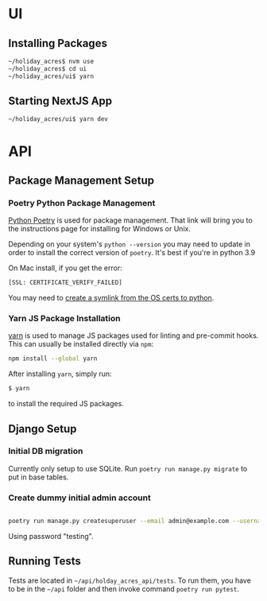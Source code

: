 # UI

## Installing Packages

```bash
~/holiday_acres$ nvm use
~/holiday_acres$ cd ui
~/holiday_acres/ui$ yarn
```

## Starting NextJS App

```bash
~/holiday_acres/ui$ yarn dev
```

# API

## Package Management Setup

### Poetry Python Package Management

[Python Poetry](https://python-poetry.org/docs/) is used for package management. That link will bring you to the instructions page for installing for Windows or Unix.

Depending on your system's `python --version` you may need to update in order to install the correct version of `poetry`. It's best if you're in python 3.9

On Mac install, if you get the error:

```bash
[SSL: CERTIFICATE_VERIFY_FAILED]
```

You may need to [create a symlink from the OS certs to python](https://github.com/python-poetry/poetry/issues/680#issuecomment-743921693).

### Yarn JS Package Installation

[yarn](https://classic.yarnpkg.com/lang/en/docs/install/) is used to manage JS packages used for linting and pre-commit hooks. This can usually be installed directly via `npm`:

```bash
npm install --global yarn
```

After installing `yarn`, simply run:

```bash
$ yarn
```

to install the required JS packages.

## Django Setup

### Initial DB migration

Currently only setup to use SQLite. Run `poetry run manage.py migrate` to put in base tables.

### Create dummy initial admin account

```bash

poetry run manage.py createsuperuser --email admin@example.com --username admin

```

Using password "testing".

## Running Tests

Tests are located in `~/api/holday_acres_api/tests`. To run them, you have to be in the `~/api` folder and then invoke command `poetry run pytest`.

